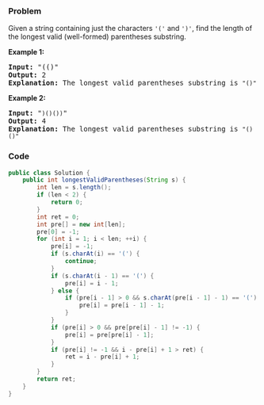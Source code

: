 ### Problem
<p>Given a string containing just the characters <code>&#39;(&#39;</code> and <code>&#39;)&#39;</code>, find the length of the longest valid (well-formed) parentheses substring.</p>

<p><strong>Example 1:</strong></p>

<pre>
<strong>Input:</strong> &quot;(()&quot;
<strong>Output:</strong> 2
<strong>Explanation:</strong> The longest valid parentheses substring is <code>&quot;()&quot;</code>
</pre>

<p><strong>Example 2:</strong></p>

<pre>
<strong>Input:</strong> &quot;<code>)()())</code>&quot;
<strong>Output:</strong> 4
<strong>Explanation:</strong> The longest valid parentheses substring is <code>&quot;()()&quot;</code>
</pre>


### Code
```java
public class Solution {
    public int longestValidParentheses(String s) {
        int len = s.length();
        if (len < 2) {
            return 0;
        }
        int ret = 0;
        int pre[] = new int[len];
        pre[0] = -1;
        for (int i = 1; i < len; ++i) {
            pre[i] = -1;
            if (s.charAt(i) == '(') {
                continue;
            }
            if (s.charAt(i - 1) == '(') {
                pre[i] = i - 1;
            } else {
                if (pre[i - 1] > 0 && s.charAt(pre[i - 1] - 1) == '(') {
                    pre[i] = pre[i - 1] - 1;
                }
            }
            if (pre[i] > 0 && pre[pre[i] - 1] != -1) {
                pre[i] = pre[pre[i] - 1];
            }
            if (pre[i] != -1 && i - pre[i] + 1 > ret) {
                ret = i - pre[i] + 1;
            }
        }
        return ret;
    }
}
```
